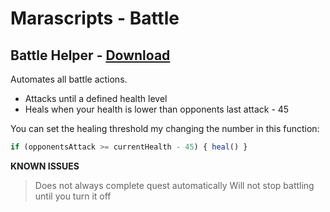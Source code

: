 # Marascripts - Battle

## Battle Helper - [Download](https://github.com/themagicteeth/marascripts/raw/main/battle/battleHelper.user.js)
Automates all battle actions.
* Attacks until a defined health level
* Heals when your health is lower than opponents last attack - 45

You can set the healing threshold my changing the number in this function:

```javascript
if (opponentsAttack >= currentHealth - 45) { heal() }
```

**KNOWN ISSUES**
> Does not always complete quest automatically
> Will not stop battling until you turn it off
